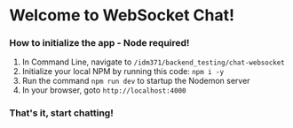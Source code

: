 # Welcome to WebSocket Chat!
### How to initialize the app - Node required!

1. In Command Line, navigate to `/idm371/backend_testing/chat-websocket`
2. Initialize your local NPM by running this code: `npm i -y`
3. Run the command `npm run dev` to startup the Nodemon server
4. In your browser, goto `http://localhost:4000`

### That's it, start chatting!